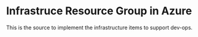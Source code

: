 # Infrastruce Resource Group in Azure

This is the source to implement the infrastructure items to support dev-ops.
